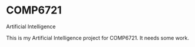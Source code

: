 COMP6721
========

Artificial Intelligence

This is my Artificial Intelligence project for COMP6721. It needs some work.
